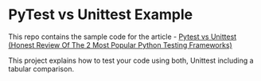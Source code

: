 # PyTest vs Unittest Example

This repo contains the sample code for the article - [Pytest vs Unittest (Honest Review Of The 2 Most Popular Python Testing Frameworks)](https://pytest-with-eric.com/comparisons/pytest-vs-unittest/)

This project explains how to test your code using both, Unittest including a tabular comparison.
